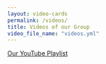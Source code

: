```yaml
---
layout: video-cards
permalink: /videos/
title: Videos of our Group
video_file_name: "videos.yml"
---
```

<a href='https://www.youtube.com/playlist?list=PLwgKiCrcWuOZdjakry8xtHlkLF5fcZ8SC&jct=XK0XREbfOMWnSNPrIPtCE2bGJXWjaw'>Our YouTube Playlist</a>
